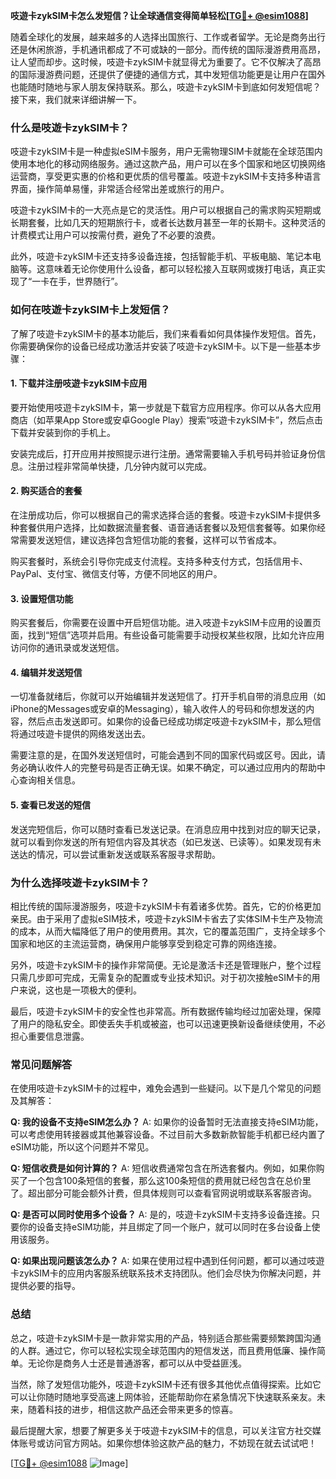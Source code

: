 **吱遊卡zykSIM卡怎么发短信？让全球通信变得简单轻松[[TG💪+ @esim1088](https://t.me/s/esim1088)]**

随着全球化的发展，越来越多的人选择出国旅行、工作或者留学。无论是商务出行还是休闲旅游，手机通讯都成了不可或缺的一部分。而传统的国际漫游费用高昂，让人望而却步。这时候，吱遊卡zykSIM卡就显得尤为重要了。它不仅解决了高昂的国际漫游费问题，还提供了便捷的通信方式，其中发短信功能更是让用户在国外也能随时随地与家人朋友保持联系。那么，吱遊卡zykSIM卡到底如何发短信呢？接下来，我们就来详细讲解一下。

### **什么是吱遊卡zykSIM卡？**

吱遊卡zykSIM卡是一种虚拟eSIM卡服务，用户无需物理SIM卡就能在全球范围内使用本地化的移动网络服务。通过这款产品，用户可以在多个国家和地区切换网络运营商，享受更实惠的价格和更优质的信号覆盖。吱遊卡zykSIM卡支持多种语言界面，操作简单易懂，非常适合经常出差或旅行的用户。

吱遊卡zykSIM卡的一大亮点是它的灵活性。用户可以根据自己的需求购买短期或长期套餐，比如几天的短期旅行卡，或者长达数月甚至一年的长期卡。这种灵活的计费模式让用户可以按需付费，避免了不必要的浪费。

此外，吱遊卡zykSIM卡还支持多设备连接，包括智能手机、平板电脑、笔记本电脑等。这意味着无论你使用什么设备，都可以轻松接入互联网或拨打电话，真正实现了“一卡在手，世界随行”。

### **如何在吱遊卡zykSIM卡上发短信？**

了解了吱遊卡zykSIM卡的基本功能后，我们来看看如何具体操作发短信。首先，你需要确保你的设备已经成功激活并安装了吱遊卡zykSIM卡。以下是一些基本步骤：

#### **1. 下载并注册吱遊卡zykSIM卡应用**
要开始使用吱遊卡zykSIM卡，第一步就是下载官方应用程序。你可以从各大应用商店（如苹果App Store或安卓Google Play）搜索“吱遊卡zykSIM卡”，然后点击下载并安装到你的手机上。

安装完成后，打开应用并按照提示进行注册。通常需要输入手机号码并验证身份信息。注册过程非常简单快捷，几分钟内就可以完成。

#### **2. 购买适合的套餐**
在注册成功后，你可以根据自己的需求选择合适的套餐。吱遊卡zykSIM卡提供多种套餐供用户选择，比如数据流量套餐、语音通话套餐以及短信套餐等。如果你经常需要发送短信，建议选择包含短信功能的套餐，这样可以节省成本。

购买套餐时，系统会引导你完成支付流程。支持多种支付方式，包括信用卡、PayPal、支付宝、微信支付等，方便不同地区的用户。

#### **3. 设置短信功能**
购买套餐后，你需要在设置中开启短信功能。进入吱遊卡zykSIM卡应用的设置页面，找到“短信”选项并启用。有些设备可能需要手动授权某些权限，比如允许应用访问你的通讯录或发送短信。

#### **4. 编辑并发送短信**
一切准备就绪后，你就可以开始编辑并发送短信了。打开手机自带的消息应用（如iPhone的Messages或安卓的Messaging），输入收件人的号码和你想发送的内容，然后点击发送即可。如果你的设备已经成功绑定吱遊卡zykSIM卡，那么短信将通过吱遊卡提供的网络发送出去。

需要注意的是，在国外发送短信时，可能会遇到不同的国家代码或区号。因此，请务必确认收件人的完整号码是否正确无误。如果不确定，可以通过应用内的帮助中心查询相关信息。

#### **5. 查看已发送的短信**
发送完短信后，你可以随时查看已发送记录。在消息应用中找到对应的聊天记录，就可以看到你发送的所有短信内容及其状态（如已发送、已读等）。如果发现有未送达的情况，可以尝试重新发送或联系客服寻求帮助。

### **为什么选择吱遊卡zykSIM卡？**

相比传统的国际漫游服务，吱遊卡zykSIM卡有着诸多优势。首先，它的价格更加亲民。由于采用了虚拟eSIM技术，吱遊卡zykSIM卡省去了实体SIM卡生产及物流的成本，从而大幅降低了用户的使用费用。其次，它的覆盖范围广，支持全球多个国家和地区的主流运营商，确保用户能够享受到稳定可靠的网络连接。

另外，吱遊卡zykSIM卡的操作非常简便。无论是激活卡还是管理账户，整个过程只需几步即可完成，无需复杂的配置或专业技术知识。对于初次接触eSIM卡的用户来说，这也是一项极大的便利。

最后，吱遊卡zykSIM卡的安全性也非常高。所有数据传输均经过加密处理，保障了用户的隐私安全。即使丢失手机或被盗，也可以迅速更换新设备继续使用，不必担心重要信息泄露。

### **常见问题解答**

在使用吱遊卡zykSIM卡的过程中，难免会遇到一些疑问。以下是几个常见的问题及其解答：

**Q: 我的设备不支持eSIM怎么办？**
A: 如果你的设备暂时无法直接支持eSIM功能，可以考虑使用转接器或其他兼容设备。不过目前大多数新款智能手机都已经内置了eSIM功能，所以这个问题并不常见。

**Q: 短信收费是如何计算的？**
A: 短信收费通常包含在所选套餐内。例如，如果你购买了一个包含100条短信的套餐，那么这100条短信的费用就已经包含在总价里了。超出部分可能会额外计费，但具体规则可以查看官网说明或联系客服咨询。

**Q: 是否可以同时使用多个设备？**
A: 是的，吱遊卡zykSIM卡支持多设备连接。只要你的设备支持eSIM功能，并且绑定了同一个账户，就可以同时在多台设备上使用该服务。

**Q: 如果出现问题该怎么办？**
A: 如果在使用过程中遇到任何问题，都可以通过吱遊卡zykSIM卡的应用内客服系统联系技术支持团队。他们会尽快为你解决问题，并提供必要的指导。

### **总结**

总之，吱遊卡zykSIM卡是一款非常实用的产品，特别适合那些需要频繁跨国沟通的人群。通过它，你可以轻松实现全球范围内的短信发送，而且费用低廉、操作简单。无论你是商务人士还是普通游客，都可以从中受益匪浅。

当然，除了发短信功能外，吱遊卡zykSIM卡还有很多其他优点值得探索。比如它可以让你随时随地享受高速上网体验，还能帮助你在紧急情况下快速联系亲友。未来，随着科技的进步，相信这款产品还会带来更多的惊喜。

最后提醒大家，想要了解更多关于吱遊卡zykSIM卡的信息，可以关注官方社交媒体账号或访问官方网站。如果你想体验这款产品的魅力，不妨现在就去试试吧！

[[TG💪+ @esim1088](https://t.me/s/esim1088) ![Image](https://i.postimg.cc/4NQfJmqS/Snipaste-2025-05-13-00-14-12.png)]
